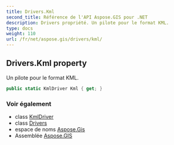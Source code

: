 ```yaml
---
title: Drivers.Kml
second_title: Référence de l'API Aspose.GIS pour .NET
description: Drivers propriété. Un pilote pour le format KML.
type: docs
weight: 110
url: /fr/net/aspose.gis/drivers/kml/
---
```

## Drivers.Kml property

Un pilote pour le format KML.

```csharp
public static KmlDriver Kml { get; }
```

### Voir également

* class [KmlDriver](../../../aspose.gis.formats.kml/kmldriver/)
* class [Drivers](../)
* espace de noms [Aspose.Gis](../../drivers/)
* Assemblée [Aspose.GIS](../../../)


